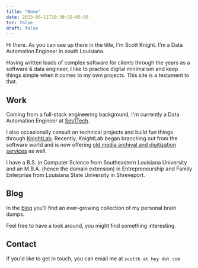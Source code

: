 ```yaml
---
title: "Home"
date: 2023-06-11T10:30:59-05:00
toc: false
draft: false
---
```


Hi there. As you can see up there in the title, I'm Scott Knight. I'm a Data Automation Engineer in south Louisiana.

Having written loads of complex software for clients through the years as a software & data engineer, I like to practice digital minimalism and keep things simple when it comes to my own projects. This site is a testament to that.

## Work

Coming from a full-stack engineering background, I'm currently a Data Automation Engineer at [Sev1Tech](https://sev1tech.com).

I also occasionally consult on technical projects and build fun things through [KnightLab](https://knightlab.co). Recently, KnightLab began branching out from the software world and is now offering [old media archival and digitization services](https://knightlab.film) as well.

I have a B.S. in Computer Science from Southeastern Louisiana University and an M.B.A. (hence the domain extension) in Entrepreneurship and Family Enterprise from Louisiana State University in Shreveport.

## Blog

In the [blog](/blog/) you'll find an ever-growing collection of my personal brain dumps.

Feel free to have a look around, you might find something interesting.

## Contact

If you'd like to get in touch, you can email me at `scottk at hey dot com`